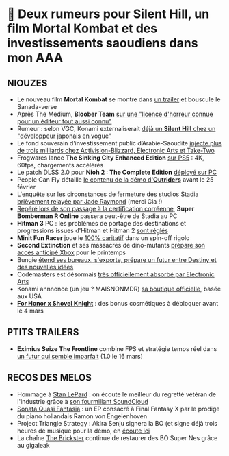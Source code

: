 # 🧃 Deux rumeurs pour Silent Hill, un film Mortal Kombat et des investissements saoudiens dans mon AAA

## NIOUZES

- Le nouveau film **Mortal Kombat** se montre dans [un trailer](https://www.youtube.com/watch?v=NYH2sLid0Zc) et bouscule le Sanada-verse
- Après The Medium, **Bloober Team** [sur une "licence d'horreur connue pour un éditeur tout aussi connu"](https://www.gamesindustry.biz/articles/2021-02-18-bloober-team-adding-action-to-its-psychological-horror-focus)
- Rumeur : selon VGC, Konami externaliserait [déjà un **Silent Hill** chez un "développeur japonais en vogue"](https://www.videogameschronicle.com/news/bloober-team-hints-it-could-be-working-on-silent-hill-but-its-not-the-only-one/)
- Le fond souverain d’investissement public d’Arabie-Saoudite [injecte plus de trois milliards chez Activision-Blizzard, Electronic Arts et Take-Two](https://www.aljazeera.com/economy/2021/2/17/saudi-wealth-fund-acquired-3-3bn-in-us-video-game-stock)
- Frogwares lance **The Sinking City Enhanced Edition** [sur PS5](https://www.youtube.com/watch?v=eOfgnxzSf3g) : 4K, 60fps, chargements accélérés
- Le patch DLSS 2.0 pour **Nioh 2 : The Complete Edition** [déployé sur PC](https://twitter.com/TeamNINJAStudio/status/1362235387716993025?ref_src=twsrc%5Etfw%7Ctwcamp%5Etweetembed%7Ctwterm%5E1362235387716993025%7Ctwgr%5E%7Ctwcon%5Es1_&ref_url=https%3A%2F%2Fgamingbolt.com%2Fnioh-2-adds-dlss-dragon-ninja-transformation-alongside-bug-fixes-in-new-update)
- People Can Fly détaille [le contenu de la démo d'**Outriders**](https://www.eurogamer.net/articles/2021-02-18-people-can-fly-details-outriders-demo-ahead-of-next-weeks-launch) avant le 25 février
- L'enquête sur les circonstances de fermeture des studios Stadia [brièvement relayée par Jade Raymond](https://twitter.com/GiaPhotoTech/status/1362395554731319296) (merci Gia !)
- [Repéré lors de son passage à la certification corréenne](https://www.grac.or.kr/Statistics/Popup/Pop_ReasonInfo.aspx?12cb4a705912e914345ce0bfa5c459eba6c813a6a053e8e5ec12581d53453bb0), **Super Bomberman R Online** passera peut-être de Stadia au PC
- **Hitman 3** PC : les problèmes de portage des destinations et progressions issues d'Hitman et Hitman 2 [sont réglés](https://www.ioi.dk/hitman-3-pc-location-importing-guide/ )
- **Minit Fun Racer** joue le [100% caritatif](https://www.ign.com/articles/the-disc-room-developers-next-game-is-a-charity-racer-set-in-the-world-of-minit ) dans un spin-off rigolo
- **Second Extinction** et ses massacres de dino-mutants [prépare son accès anticipé Xbox](https://www.youtube.com/watch?v=L_bY5q7E0KA) pour le printemps
- Bungie [étend ses bureaux, s'exporte, prépare un futur entre Destiny et des nouvelles idées](https://www.gamekult.com/actualite/nouveau-qg-expansion-de-destiny-nouvelle-licence-bungie-annonce-ses-grandes-manoeuvres-3050836221.html)
- Codemasters est désormais [très officiellement absorbé par Electronic Arts](https://www.pcgamer.com/electronic-arts-completes-the-acquisition-of-codemasters-for-dollar12-billion/ )
- Konami annnonce (un jeu ? MAISNONMDR) [sa boutique officielle](https://officialkonamishop.com/products/requiem-alucard-pillow), basée aux USA
- [**For Honor x Shovel Knight**](https://www.youtube.com/watch?v=TrjAtnNsq8k) : des bonus cosmétiques à débloquer avant le 4 mars

## PTITS TRAILERS

- **Eximius Seize The Frontline** combine FPS et stratégie temps réel dans [un futur qui semble imparfait](https://www.youtube.com/watch?v=Y9toloMBgcs) (1.0 le 16 mars)

## RECOS DES MELOS

- Hommage à [Stan LePard](https://www.jeuxvideo.com/news/1364343/le-compositeur-stan-lepard-halo-guild-wars-2-est-decede.htm) : on écoute le meilleur du regretté vétéran de l'industrie grâce à [son fourmillant SoundCloud](https://soundcloud.com/stanlepard)
- [Sonata Quasi Fantasia](https://twitter.com/OneWinged_Engel/status/1362048911947550724) : un EP consacré à Final Fantasy X par le prodige du piano hollandais Ramon von Engelenhoven
- Project Triangle Strategy : Akira Senju signera la BO (et signe déjà trois heures de musique pour la démo, en [écoute ici](https://www.youtube.com/watch?v=HaoYCxjiAU0)
- La chaîne [The Brickster](https://www.youtube.com/channel/UCdJnVvZwukFbTn56fRMBHEw) continue de restaurer des BO Super Nes grâce au gigaleak
